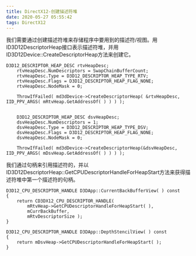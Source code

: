 ```yaml
---
title: DirectX12-创建描述符堆
date: 2020-05-27 05:55:42
tags: DirectX12
---
```



我们需要通过创建描述符堆来存储程序中要用到的描述符/视图。用
ID3D12DescriptorHeap接口表示描述符堆，并用ID3D12Device::CreateDescriptorHeap方法来创建它。

~~~
D3D12_DESCRIPTOR_HEAP_DESC rtvHeapDesc;
	rtvHeapDesc.NumDescriptors = SwapChainBufferCount;
	rtvHeapDesc.Type = D3D12_DESCRIPTOR_HEAP_TYPE_RTV;
	rtvHeapDesc.Flags = D3D12_DESCRIPTOR_HEAP_FLAG_NONE;
	rtvHeapDesc.NodeMask = 0;

	ThrowIfFailed( md3dDevice->CreateDescriptorHeap( &rtvHeapDesc, IID_PPV_ARGS( mRtvHeap.GetAddressOf( ) ) ) );


	D3D12_DESCRIPTOR_HEAP_DESC dsvHeapDesc;
	dsvHeapDesc.NumDescriptors = 1;
	dsvHeapDesc.Type = D3D12_DESCRIPTOR_HEAP_TYPE_DSV;
	dsvHeapDesc.Flags = D3D12_DESCRIPTOR_HEAP_FLAG_NONE;
	dsvHeapDesc.NodeMask = 0;

	ThrowIfFailed( md3dDevice->CreateDescriptorHeap(&dsvHeapDesc, IID_PPV_ARGS( mDsvHeap.GetAddressOf( ) ) ) );

~~~

我们通过句柄来引用描述符的，并以ID3D12DescriptorHeap::GetCPUDescriptorHandleForHeapStart方法来获得描述符堆中第一个描述符的句柄。
~~~
D3D12_CPU_DESCRIPTOR_HANDLE D3DApp::CurrentBackBufferView( ) const
{
	return CD3DX12_CPU_DESCRIPTOR_HANDLE(
		mRtvHeap->GetCPUDescriptorHandleForHeapStart( ),
		mCurrBackBuffer,
		mRtvDescriptorSize );
}

D3D12_CPU_DESCRIPTOR_HANDLE D3DApp::DepthStencilView( ) const
{
	return mDsvHeap->GetCPUDescriptorHandleForHeapStart( );
}

~~~
